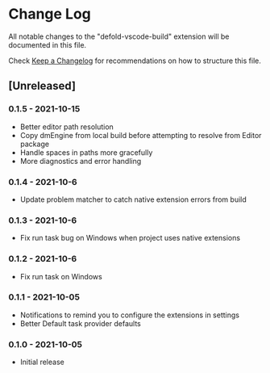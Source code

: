 # Change Log

All notable changes to the "defold-vscode-build" extension will be documented in this file.

Check [Keep a Changelog](http://keepachangelog.com/) for recommendations on how to structure this file.

## [Unreleased]

### 0.1.5 - 2021-10-15
- Better editor path resolution
- Copy dmEngine from local build before attempting to resolve from Editor package
- Handle spaces in paths more gracefully
- More diagnostics and error handling

### 0.1.4 - 2021-10-6
- Update problem matcher to catch native extension errors from build

### 0.1.3 - 2021-10-6
- Fix run task bug on Windows when project uses native extensions

### 0.1.2 - 2021-10-6
- Fix run task on Windows

### 0.1.1 - 2021-10-05
- Notifications to remind you to configure the extensions in settings
- Better Default task provider defaults

### 0.1.0 - 2021-10-05
- Initial release
